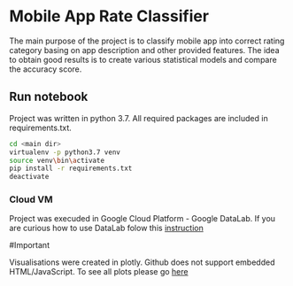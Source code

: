 # Mobile App Rate Classifier

The main purpose of the project is to classify mobile app into correct rating category basing on app description and other provided features. 
The idea to obtain good results is to create various statistical models and compare the accuracy score. 

## Run notebook

Project was written in python 3.7. All required packages are included in requirements.txt.

```bash
cd <main dir>
virtualenv -p python3.7 venv
source venv\bin\activate
pip install -r requirements.txt
deactivate
```

### Cloud VM

Project was execuded in Google Cloud Platform - Google DataLab. 
If you are curious how to use DataLab folow this [instruction](https://cloud.google.com/datalab/docs/quickstart)

#Important

Visualisations were created in plotly. Github does not support embedded HTML/JavaScript. To see all plots please go [here](https://nbviewer.jupyter.org/github/adam-p-17/Mobile_App_Store/blob/master/Mobile%20App%20Rate%20Classifier.ipynb)
